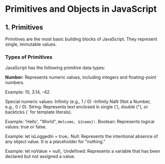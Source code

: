 # Primitives and Objects in JavaScript

## 1. Primitives

Primitives are the most basic building blocks of JavaScript. They represent single, immutable values.

### Types of Primitives

JavaScript has the following primitive data types:

**Number:** Represents numeric values, including integers and floating-point numbers.

Example: 10, 3.14, -42.

Special numeric values:
Infinity (e.g., 1 / 0)
-Infinity
NaN (Not a Number, e.g., 0 / 0).
String: Represents text enclosed in single ('), double ("), or backticks (` for template literals).

Example: 'Hello', "World", `Welcome, ${name}!`.
Boolean: Represents logical values: true or false.

Example: let isLoggedIn = true;.
Null: Represents the intentional absence of any object value. It is a placeholder for "nothing."

Example: let noValue = null;.
Undefined: Represents a variable that has been declared but not assigned a value.
